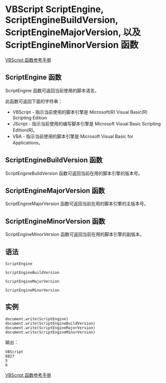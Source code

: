 # VBScript ScriptEngine, ScriptEngineBuildVersion, ScriptEngineMajorVersion, 以及 ScriptEngineMinorVersion 函数

[VBScript 函数参考手册](/vbscript/vbscript_ref_functions.asp "VBScript 函数")

## ScriptEngine 函数

ScriptEngine 函数可返回当前使用的脚本语言。

此函数可返回下面的字符串：

*   VBScript - 指示当前使用的脚本引擎是 Microsoft(R) Visual Basic(R) Scripting Edition
*   JScript - 指示当前使用的编写脚本引擎是 Microsoft Visual Basic Scripting Edition(R)。
*   VBA - 指示当前使用的脚本引擎是 Microsoft Visual Basic for Applications。

## ScriptEngineBuildVersion 函数

ScriptEngineBuildVersion 函数可返回当前在用的脚本引擎的版本号。

## ScriptEngineMajorVersion 函数

ScriptEngineMajorVersion 函数可返回当前在用的脚本引擎的主版本号。

## ScriptEngineMinorVersion 函数

ScriptEngineMinorVersion 函数可返回当前在用的脚本引擎的副版本。

## 语法

```
ScriptEngine 

ScriptEngineBuildVersion

ScriptEngineMajorVersion

ScriptEngineMinorVersion

```

## 实例

```
document.write(ScriptEngine)
document.write(ScriptEngineBuildVersion)
document.write(ScriptEngineMajorVersion)
document.write(ScriptEngineMinorVersion)
```

输出：

```
VBScript
8827
5
6

```

[VBScript 函数参考手册](/vbscript/vbscript_ref_functions.asp "VBScript 函数")

